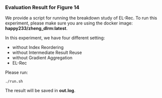 ### Evaluation Result for Figure 14
We provide a script for running the breakdown study of EL-Rec.
To run this experiment, please make sure you are using the docker image: **happy233/zheng_dlrm:latest**.

In this experiment, we have four different setting:
* without Index Reordering
* without Intermediate Result Reuse
* without Gradient Aggregation
* EL-Rec

Please run:
```
./run.sh
```

The result will be saved in **out.log**.